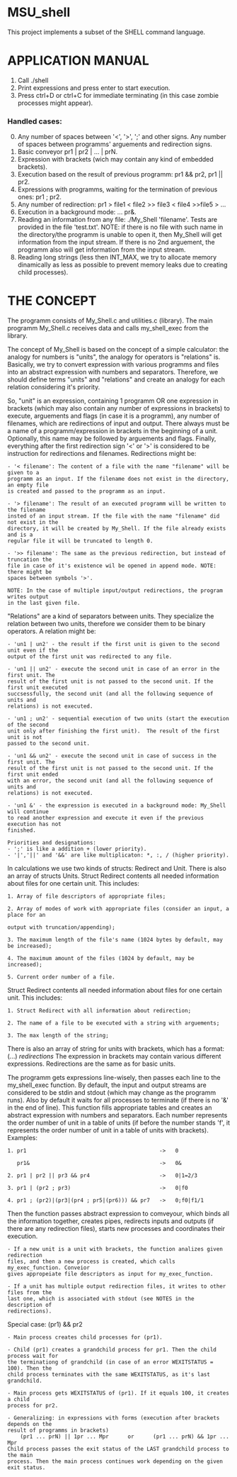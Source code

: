 # MSU_shell

This project implements a subset of the SHELL command language.

APPLICATION MANUAL
=====================

  1. Call ./shell
  2. Print expressions and press enter to start execution.
  3. Press ctrl+D or ctrl+C for immediate terminating (in this case zombie processes 
  might appear).
  
### Handled cases:
  0. Any number of spaces between '<', '>', ';' and other signs. Any number of spaces
  between programms' arguements and redirection signs.
  1. Basic conveyor pr1 | pr2 | ... | prN.
  2. Expression with brackets (wich may contain any kind of embedded brackets).
  3. Execution based on the result of previous programm: pr1 && pr2, pr1 || pr2.
  4. Expressions with programms, waiting for the termination of previous ones: pr1 ; pr2.
  5. Any number of redirection: pr1 > file1 < file2 >> file3 < file4 >>file5 > ...
  6. Execution in a background mode: ... pr&.
  7. Reading an information from any file: ./My_Shell 'filename'. Tests are provided in
  the file 'test.txt'.
  NOTE: if there is no file with such name in the directory/the programm is unable to 
  open it, then My_Shell will get information from the input stream. If there is no 2nd
  arguement, the programm also will get information from the input stream. 
  8. Reading long strings (less then INT_MAX, we try to allocate memory dinamically as
  less as possible to prevent memory leaks due to creating child processes).

THE CONCEPT 
=====================

  The programm consists of My_Shell.c and utilities.c (library). The main programm 
My_Shell.c receives data and calls my_shell_exec from the library. 

  The concept of My_Shell is based on the concept of a simple calculator: the analogy for
numbers is "units", the analogy for operators is "relations" is. Basically, we try to
convert expression with various programms and files into an abstract expression with 
numbers and separators. Therefore, we should define terms "units" and "relations" and 
create an analogy for each relation considering it's priority.

  So, "unit" is an expression, containing 1 programm OR one expression in brackets 
(which may also contain any number of expressions in brackets) to execute, arguements 
and flags (in case it is a programm), any number of filenames, which are redirections of 
input and output. There always must be a name of a programm/expression in brackets in the
beginning of a unit. Optionally, this name may be followed by arguements and flags. 
Finally, everything after the first redirection sign '<' or '>' is considered to be 
instruction for redirections and filenames. Redirections might be:

    - '< filename': The content of a file with the name "filename" will be given to a 
    programm as an input. If the filename does not exist in the directory, an empty file
    is created and passed to the programm as an input.
    
    - '> filename': The result of an executed programm will be written to the filename
    insted of an input stream. If the file with the name "filename" did not exist in the
    directory, it will be created by My_Shell. If the file already exists and is a 
    regular file it will be truncated to length 0.
    
    - '>> filename': The same as the previous redirection, but instead of truncation the
    file in case of it's existence wil be opened in append mode. NOTE: there might be
    spaces between symbols '>'.
    
    NOTE: In the case of multiple input/output redirections, the program writes output 
    in the last given file.

  "Relations" are a kind of separators between units. They specialize the relation 
between two units, therefore we consider them to be binary operators. A relation 
might be:
    
    - 'un1 | un2' - the result if the first unit is given to the second unit even if the
    output of the first unit was redirected to any file.
    
    - 'un1 || un2' - execute the second unit in case of an error in the first unit. The 
    result of the first unit is not passed to the second unit. If the first unit executed
    succsessfully, the second unit (and all the following sequence of units and 
    relations) is not executed.
    
    - 'un1 ; un2' - sequential execution of two units (start the execution of the second
    unit only after finishing the first unit).  The result of the first unit is not 
    passed to the second unit.
    
    - 'un1 && un2' - execute the second unit in case of success in the first unit. The 
    result of the first unit is not passed to the second unit. If the first unit ended
    with an error, the second unit (and all the following sequence of units and 
    relations) is not executed.
    
    - 'un1 &' - the expression is executed in a background mode: My_Shell will continue
    to read another expression and execute it even if the previous execution has not 
    finished.
    
    Priorities and designations:
    - ';' is like a addition + (lower priority).
    - '|','||' and '&&' are like multiplicaton: *, :, / (higher priority).
    
In calculations we use two kinds of structs: Redirect and Unit. There is also an 
array of structs Units.
    Struct Redirect contents all needed information about files for 
one certain unit. This includes:
    
    1. Array of file descriptors of appropriate files;
    
    2. Array of modes of work with appropriate files (consider an input, a place for an
    
    output with truncation/appending);
    
    3. The maximum length of the file's name (1024 bytes by default, may be increased);
    
    4. The maximum amount of the files (1024 by default, may be increased);
    
    5. Current order number of a file.
    
Struct Redirect contents all needed information about files for 
one certain unit. This includes:
    
    1. Struct Redirect with all information about redirection;
    
    2. The name of a file to be executed with a string with arguements;
    
    3. The max length of the string;
        
There is also an array of string for units with brackets, which has a format: 
        (...) *redirections*
    The expression in brackets may contain various different expressions. Redirections
are the same as for basic units.
    
The programm gets expressions line-wisely, then passes each line to the my_shell_exec
function. By default, the input and output streams are considered to be stdin and stdout 
(which may change as the programm runs). Also by default it waits for all processes to 
terminate (if there is no '&' in the end of line). This function fills appropriate tables
and creates an abstract expression with numbers and separators. Each number represents 
the order number of unit in a table of units (if before the number stands 'f', it 
represents the order number of unit in a table of units with brackets). Examples:
    
    1. pr1                                          ->   0
    
       pr1&                                         ->   0&
    
    2. pr1 | pr2 || pr3 && pr4                      ->   0|1=2/3
    
    3. pr1 | (pr2 ; pr3)                            ->   0|f0
    
    4. pr1 ; (pr2)|(pr3|(pr4 ; pr5|(pr6))) && pr7   ->   0;f0|f1/1
    
Then the function passes abstract expression to comveyour, which binds all the 
information together, creates pipes, redirects inputs and outputs (if there are any 
redirection files), starts new processes and coordinates their execution.
    
    - If a new unit is a unit with brackets, the function analizes given redirection 
    files, and then a new process is created, which calls my_exec_function. Conveior
    gives appropeiate file descriptors as input for my_exec_function.
    
    - If a unit has multiple output redirection files, it writes to other files from the
    last one, which is associated with stdout (see NOTES in the description of
    redirections).
    
 Special case: (pr1) && pr2 
    
    - Main process creates child processes for (pr1). 
    
    - Child (pr1) creates a grandchild process for pr1. Then the child process wait for
    the terminationg of grandchild (in case of an error WEXITSTATUS = 100). Then the
    child process terminates with the same WEXITSTATUS, as it's last grandchild.
    
    - Main process gets WEXITSTATUS of (pr1). If it equals 100, it creates a child 
    process for pr2. 
    
    - Generalizing: in expressions with forms (execution after brackets depends on the
    result of programms in brackets)
        (pr1 ... prN) || 1pr ... Mpr      or      (pr1 ... prN) && 1pr ... Mpr
    Child process passes the exit status of the LAST grandchild process to the main 
    process. Then the main process continues work depending on the given exit status.


